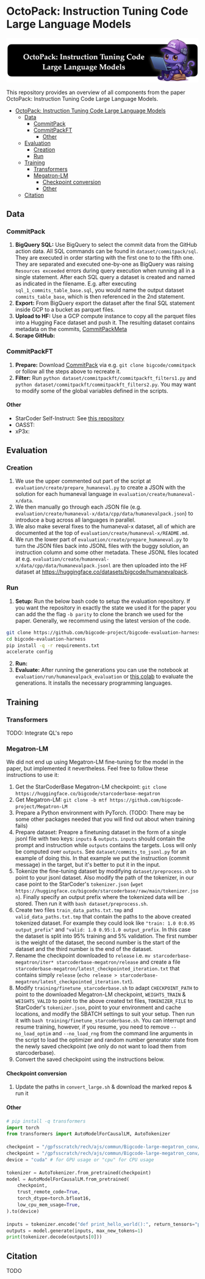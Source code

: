 # OctoPack: Instruction Tuning Code Large Language Models

![](banner.png)

This repository provides an overview of all components from the paper OctoPack: Instruction Tuning Code Large Language Models.

<!-- TOC -->

- [OctoPack: Instruction Tuning Code Large Language Models](#octopack-instruction-tuning-code-large-language-models)
    - [Data](#data)
        - [CommitPack](#commitpack)
        - [CommitPackFT](#commitpackft)
            - [Other](#other)
    - [Evaluation](#evaluation)
        - [Creation](#creation)
        - [Run](#run)
    - [Training](#training)
        - [Transformers](#transformers)
        - [Megatron-LM](#megatron-lm)
            - [Checkpoint conversion](#checkpoint-conversion)
            - [Other](#other)
    - [Citation](#citation)

<!-- /TOC -->

## Data

### CommitPack

1. **BigQuery SQL:** Use BigQuery to select the commit data from the GitHub action data. All SQL commands can be found in `dataset/commitpack/sql`. They are executed in order starting with the first one to to the fifth one. They are separated and executed one-by-one as BigQuery was raising `Resources exceeded` errors during query execution when running all in a single statement. After each SQL query a dataset is created and named as indicated in the filename. E.g. after executing `sql_1_commits_table_base.sql`, you would name the output dataset `commits_table_base`, which is then referenced in the 2nd statement.
2. **Export:** From BigQuery export the dataset after the final SQL statement inside GCP to a bucket as parquet files. 
3. **Upload to HF:** Use a GCP compute instance to copy all the parquet files into a Hugging Face dataset and push it. The resulting dataset contains metadata on the commits, [CommitPackMeta](https://huggingface.co/datasets/bigcode/commitpackmeta)
4. **Scrape GitHub:**

### CommitPackFT

1. **Prepare:** Download [CommitPack]() via e.g. `git clone bigcode/commitpack` or follow all the steps above to recreate it.
2. **Filter:** Run `python dataset/commitpackft/commitpackft_filters1.py` and `python dataset/commitpackft/commitpackft_filters2.py`. You may want to modify some of the global variables defined in the scripts.

#### Other

- StarCoder Self-Instruct: See [this repository](https://github.com/ArmelRandy/Self-instruct)
- OASST:
- xP3x:

## Evaluation

### Creation

1. We use the upper commented out part of the script at `evaluation/create/prepare_humaneval.py` to create a JSON with the solution for each humaneval language in `evaluation/create/humaneval-x/data`. 
2. We then manually go through each JSON file (e.g. `evaluation/create/humaneval-x/data/cpp/data/humanevalpack.json`) to introduce a bug across all languages in parallel. 
3. We also make several fixes to the humaneval-x dataset, all of which are documented at the top of `evaluation/create/humaneval-x/README.md`.
4. We run the lower part of `evaluation/create/prepare_humaneval.py` to turn the JSON files back into JSONL files with the buggy solution, an instruction column and some other metadata. These JSONL files located at e.g. `evaluation/create/humaneval-x/data/cpp/data/humanevalpack.jsonl` are then uploaded into the HF dataset at https://huggingface.co/datasets/bigcode/humanevalpack.

### Run

1. **Setup:** Run the below bash code to setup the evaluation repository. If you want the repository in exactly the state we used it for the paper you can add the the flag `-b parity` to clone the branch we used for the paper. Generally, we recommend using the latest version of the code.
```bash
git clone https://github.com/bigcode-project/bigcode-evaluation-harness
cd bigcode-evaluation-harness
pip install -q -r requirements.txt
accelerate config
```
2. **Run:**
3. **Evaluate:** After running the generations you can use the notebook at `evaluation/run/humanevalpack_evaluation` or [this colab](https://colab.research.google.com/drive/1tlpGcDPdKKMDqDS0Ihwh2vR_MGlzAPC_?usp=sharing) to evaluate the generations. It installs the necessary programming languages.


## Training

### Transformers

TODO: Integrate QL's repo

### Megatron-LM

We did not end up using Megatron-LM fine-tuning for the model in the paper, but implemented it nevertheless. Feel free to follow these instructions to use it:

1. Get the StarCoderBase Megatron-LM checkpoint: `git clone https://huggingface.co/bigcode/starcoderbase-megatron`
2. Get Megatron-LM: `git clone -b mtf https://github.com/bigcode-project/Megatron-LM`
3. Prepare a Python environment with PyTorch. (TODO: There may be some other packages needed that you will find out about when training fails)
4. Prepare dataset: Preapre a finetuning dataset in the form of a single jsonl file with two keys: `inputs` & `outputs`. `inputs` should contain the prompt and instruction while `outputs` contains the targets. Loss will only be computed over `outputs`. See `dataset/commits_to_jsonl.py` for an example of doing this. In that example we put the instruction (commit message) in the target, but it's better to put it in the input.
5. Tokenize the fine-tuning dataset by modifying `dataset/preprocess.sh` to point to your jsonl dataset. Also modify the path of the tokenizer, in our case point to the StarCoder's `tokenizer.json` (`wget https://huggingface.co/bigcode/starcoderbase/raw/main/tokenizer.json`). Finally specify an output prefix where the tokenized data will be stored. Then run it with `bash dataset/preprocess.sh`.
6. Create two files `train_data_paths.txt.tmp` and `valid_data_paths.txt.tmp` that contain the paths to the above created tokenized dataset. For example they could look like `"train: 1.0 0:0.95 output_prefix"` and `"valid: 1.0 0.95:1.0 output_prefix`. In this case the dataset is split into 95% training and 5% validation. The first number is the weight of the dataset, the second number is the start of the dataset and the third number is the end of the dataset.
7. Rename the checkpoint downloaded to `release` i.e. `mv starcoderbase-megatron/iter* starcoderbase-megatron/release` and create a file `starcoderbase-megatron/latest_checkpointed_iteration.txt` that contains simply `release` (`echo release > starcoderbase-megatron/latest_checkpointed_iteration.txt`).
8. Modify `training/finetune_starcoderbase.sh` to adapt `CHECKPOINT_PATH` to point to the downloaded Megatron-LM checkpoint, `WEIGHTS_TRAIN` & `WEIGHTS_VALID` to point to the above created txt files, `TOKENIZER_FILE` to StarCoder's `tokenizer.json`, point to your environment and cache locations, and modify the SBATCH settings to suit your setup. Then run it with `bash training/finetune_starcoderbase.sh`. You can interrupt and resume training, however, if you resume, you need to remove `--no_load_optim` and `--no_load_rng` from the command line arguments in the script to load the optimizer and random number generator state from the newly saved checkpoint (we only do not want to load them from starcoderbase).
9. Convert the saved checkpoint using the instructions below.

#### Checkpoint conversion

1. Update the paths in `convert_large.sh` & download the marked repos & run it

#### Other

```python
# pip install -q transformers
import torch
from transformers import AutoModelForCausalLM, AutoTokenizer

checkpoint = "/gpfsscratch/rech/ajs/commun/Bigcode-large-megatron_conv/base/shard"
checkpoint = "/gpfsscratch/rech/ajs/commun/Bigcode-large-megatron_conv/base3/"
device = "cuda" # for GPU usage or "cpu" for CPU usage

tokenizer = AutoTokenizer.from_pretrained(checkpoint)
model = AutoModelForCausalLM.from_pretrained(
    checkpoint, 
    trust_remote_code=True,
    torch_dtype=torch.bfloat16,
    low_cpu_mem_usage=True,
).to(device)

inputs = tokenizer.encode("def print_hello_world():", return_tensors="pt").to(device)
outputs = model.generate(inputs, max_new_tokens=1)
print(tokenizer.decode(outputs[0]))
```

## Citation

TODO
